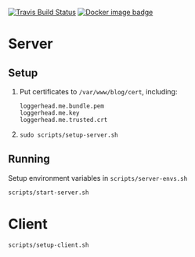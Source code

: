 [![Travis Build Status](https://travis-ci.org/loggerhead/myblog.svg?branch=master)](https://travis-ci.org/loggerhead/myblog)
[![Docker image badge](https://images.microbadger.com/badges/image/loggerhead/myblog.svg)](https://microbadger.com/images/loggerhead/myblog)

# Server
## Setup

1. Put certificates to `/var/www/blog/cert`, including:

    ```
    loggerhead.me.bundle.pem
    loggerhead.me.key
    loggerhead.me.trusted.crt
    ```

2. `sudo scripts/setup-server.sh`

## Running

Setup environment variables in `scripts/server-envs.sh`

```bash
scripts/start-server.sh
```

# Client

```bash
scripts/setup-client.sh
```
